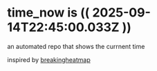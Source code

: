 # time_now is (( 2025-09-14T22:45:00.033Z ))

an automated repo that shows the currnent time

inspired by [breakingheatmap](https://github.com/breakingheatmap/breakingheatmap)